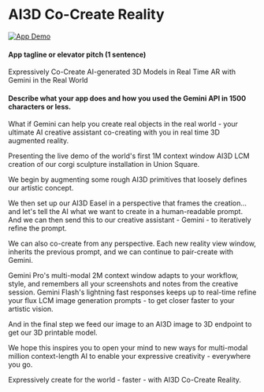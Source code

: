 # AI3D Co-Create Reality

[![App Demo](https://i.gyazo.com/10d994d6c6a156562ae4a37b74b6de2b.gif)](https://www.youtube.com/watch?v=wz4zXq8n8p8)
 
#### App tagline or elevator pitch (1 sentence)

Expressively Co-Create AI-generated 3D Models in Real Time AR with Gemini in the Real World

#### Describe what your app does and how you used the Gemini API in 1500 characters or less.

What if Gemini can help you create real objects in the real world - your ultimate AI creative assistant co-creating with you in real time 3D augmented reality. 

Presenting the live demo of the world's first 1M context window AI3D LCM creation of our corgi sculpture installation in Union Square. 

We begin by augmenting some rough AI3D primitives that loosely defines our artistic concept.

We then set up our AI3D Easel in a perspective that frames the creation... and let's tell the AI what we want to create in a human-readable prompt. And we can then send this to our creative assistant - Gemini - to iteratively refine the prompt. 

We can also co-create from any perspective. Each new reality view window, inherits the previous prompt, and we can continue to pair-create with Gemini. 

Gemini Pro's multi-modal 2M context window adapts to your workflow, style, and remembers all your screenshots and notes from the creative session. Gemini Flash's lightning fast responses keeps up to real-time refine your flux LCM image generation prompts - to get closer faster to your artistic vision. 

And in the final step we feed our image to an AI3D image to 3D endpoint to get our 3D printable model. 

We hope this inspires you to open your mind to new ways for multi-modal million context-length AI to enable your expressive creativity - everywhere you go. 

Expressively create for the world - faster - with AI3D Co-Create Reality.
